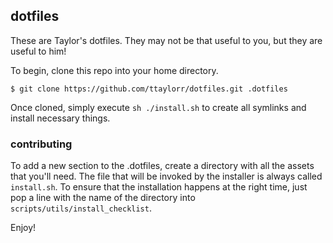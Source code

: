 ## dotfiles

These are Taylor's dotfiles.  They may not be that useful to you, but they are useful to him!

To begin, clone this repo into your home directory.

```
$ git clone https://github.com/ttaylorr/dotfiles.git .dotfiles
```

Once cloned, simply execute `sh ./install.sh` to create all symlinks and install necessary things.

### contributing

To add a new section to the .dotfiles, create a directory with all the assets that you'll need.  The file that will be invoked by the installer is always called `install.sh`.  To ensure that the installation happens at the right time, just pop a line with the name of the directory into `scripts/utils/install_checklist`.

Enjoy!


